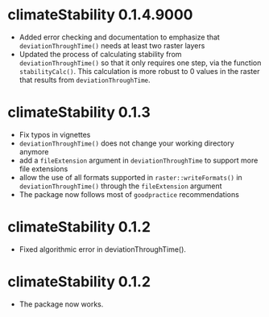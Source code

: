 # climateStability 0.1.4.9000

* Added error checking and documentation to emphasize that `deviationThroughTime()` needs at least two
raster layers
* Updated the process of calculating stability from `deviationThroughTime()` so that it only requires
one step, via the function `stabilityCalc()`. This calculation is more robust to 0 values in the 
raster that results from `deviationThroughTime`.

# climateStability 0.1.3

* Fix typos in vignettes
* `deviationThroughTime()` does not change your working directory anymore
* add a `fileExtension` argument in `deviationThroughTime` to support more file extensions
* allow the use of all formats supported in `raster::writeFormats()` in `deviationThroughTime()` through the `fileExtension` argument
* The package now follows most of `goodpractice` recommendations 

# climateStability 0.1.2

* Fixed algorithmic error in deviationThroughTime().

# climateStability 0.1.2

* The package now works.
